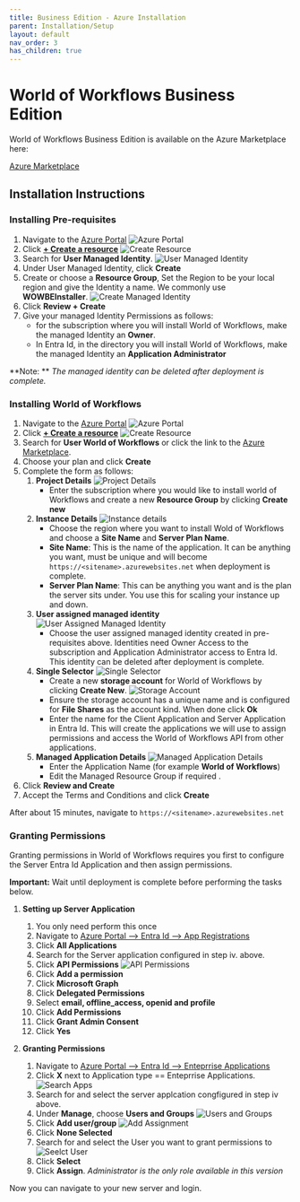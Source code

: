 ```yaml
---
title: Business Edition - Azure Installation
parent: Installation/Setup
layout: default
nav_order: 3
has_children: true
---
```


# World of Workflows Business Edition

World of Workflows Business Edition is available on the Azure Marketplace here:

[Azure Marketplace](https://azuremarketplace.microsoft.com/en-us/marketplace/apps/worldofworkflows.wowbe?tab=Overview)

## Installation Instructions

### Installing Pre-requisites

1. Navigate to the [Azure Portal](https://portal.azure.com/#home)
   ![Azure Portal](image-7.png)
2. Click **[+ Create a resource](https://portal.azure.com/#create/hub)**
   ![Create Resource](image-8.png)
3. Search for **User Managed Identity**.
   ![User Managed Identity](image-9.png)
4. Under User Managed Identity, click **Create**
5. Create or choose a **Resource Group**, Set the Region to be your local region and give the Identity a name. We commonly use **WOWBEInstaller**.
   ![Create Managed Identity](image-10.png)
6. Click **Review + Create**
7. Give your managed Identity Permissions as follows:
   - for the subscription where you will install World of Workflows, make the managed Identity an **Owner**.
   - In Entra Id, in the directory you will install World of Workflows, make the managed Identity an **Application Administrator**

**Note: ** *The managed identity can be deleted after deployment is complete.*

### Installing World of Workflows

1. Navigate to the [Azure Portal](https://portal.azure.com/#home)
   ![Azure Portal](image-7.png)
2. Click **[+ Create a resource](https://portal.azure.com/#create/hub)**
   ![Create Resource](image-8.png)
3. Search for **User World of Workflows** or click the link to the [Azure Marketplace](https://azuremarketplace.microsoft.com/en-us/marketplace/apps/worldofworkflows.wowbe?tab=Overview).
4. Choose your plan and click **Create**
5. Complete the form as follows:
   1. **Project Details**
   ![Project Details](image-11.png)
      - Enter the subscription where you would like to install world of Workflows and create a new **Resource Group** by clicking **Create new**
   2. **Instance Details**
   ![Instance details](image-12.png)
       - Choose the region where you want to install Wold of Workflows and choose a **Site Name** and **Server Plan Name**.
       - **Site Name**: This is the name of the application. It can be anything you want, must be unique and will become ```https://<sitename>.azurewebsites.net``` when deployment is complete.
       - **Server Plan Name**: This can be anything you want and is the plan the server sits under. You use this for scaling your instance up and down.
   3. **User assigned managed identity**
   ![User Assigned Managed Identity](image-13.png)
       - Choose the user assigned managed identity created in pre-requisites above. Identities need Owner Access to the subscription and Application Administrator access to Entra Id. This identity can be deleted after deployment is complete.
   4. **Single Selector**
   ![Single Selector](image-14.png)
       - Create a new **storage account** for World of Workflows by clicking **Create New**.
       ![Storage Account](image-15.png)
       - Ensure the storage account has a unique name and is configured for **File Shares** as the account kind. When done click **Ok**
       - Enter the name for the Client Application and Server Application in Entra Id. This will create the applications we will use to assign permissions and access the World of Workflows API from other applications.
   5. **Managed Application Details**
   ![Managed Application Details](image-16.png)
       - Enter the Application Name (for example **World of Workflows**)
       - Edit the Managed Resource Group if required .
6. Click **Review and Create**
7. Accept the Terms and Conditions and click **Create**

After about 15 minutes, navigate to ```https://<sitename>.azurewebsites.net```

### Granting Permissions
Granting permissions in World of Workflows requires you first to configure the Server Entra Id Application and then assign permissions.

**Important:** Wait until deployment is complete before performing the tasks below.

1. **Setting up Server Application**
   1. You only need perform this once
   2. Navigate to [Azure Portal --> Entra Id --> App Registrations](https://portal.azure.com/#view/Microsoft_AAD_IAM/ActiveDirectoryMenuBlade/~/RegisteredApps)
   3. Click **All Applications**
   4. Search for the Server application configured in step iv. above.
   5. Click **API Permissions**
   ![API Permissions](image-17.png)
   6. Click **Add a permission**
   7. Click **Microsoft Graph**
   8. Click **Delegated Permissions**
   9. Select **email, offline_access, openid and profile**
   10. Click **Add Permissions**
   11. Click **Grant Admin Consent**
   12. Click **Yes**
   

2. **Granting Permissions**
   1. Navigate to [Azure Portal --> Entra Id --> Enteprrise Applications](https://portal.azure.com/#view/Microsoft_AAD_IAM/StartboardApplicationsMenuBlade/~/AppAppsPreview/menuId~/null) 
   2. Click **X** next to Application type == Enteprrise Applications.
   ![Search Apps](image-18.png)
   3. Search for and select the server applcation congfigured in step iv above.
   4. Under **Manage**, choose **Users and Groups**
   ![Users and Groups](image-19.png)
   5. Click **Add user/group**
   ![Add Assignment](image-20.png)
   6. Click **None Selected**
   7. Search for and select the User you want to grant permissions to
   ![Seelct User](image-21.png)
   8. Click **Select**
   9. Click **Assign**. *Administrator is the only role available in this version*

Now you can navigate to your new server and login.


